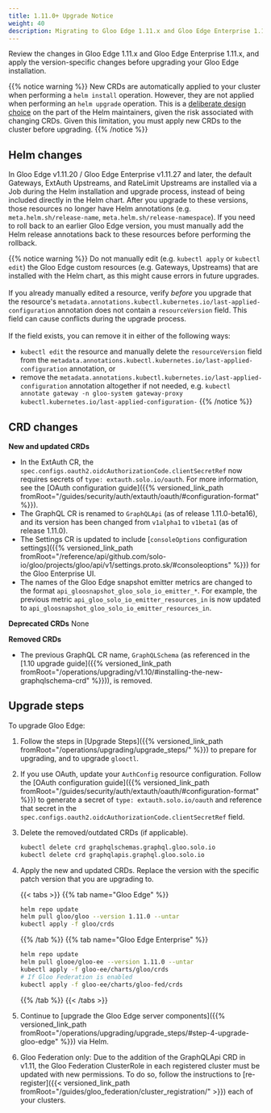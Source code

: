 ```yaml
---
title: 1.11.0+ Upgrade Notice
weight: 40
description: Migrating to Gloo Edge 1.11.x and Gloo Edge Enterprise 1.11.x
---
```


Review the changes in Gloo Edge 1.11.x and Gloo Edge Enterprise 1.11.x, and apply the version-specific changes before upgrading your Gloo Edge installation.

{{% notice warning %}}
New CRDs are automatically applied to your cluster when performing a `helm install` operation.
However, they are not applied when performing an `helm upgrade` operation. This is a [deliberate design choice](https://helm.sh/docs/topics/charts/#limitations-on-crds) on the part of the
Helm maintainers, given the risk associated with changing CRDs. Given this limitation, you must apply new CRDs to the cluster before upgrading.
{{% /notice %}}

## Helm changes

In Gloo Edge v1.11.20 / Gloo Edge Enterprise v1.11.27 and later, the default Gateways, ExtAuth Upstreams, and RateLimit Upstreams are installed via a Job during the Helm installation and upgrade process, instead of being included directly in the Helm chart. After you upgrade to these versions, those resources no longer have Helm annotations (e.g. `meta.helm.sh/release-name`, `meta.helm.sh/release-namespace`). If you need to roll back to an earlier Gloo Edge version, you must manually add the Helm release annotations back to these resources before performing the rollback.

{{% notice warning %}}
Do not manually edit (e.g. `kubectl apply` or `kubectl edit`) the Gloo Edge custom resources (e.g. Gateways, Upstreams) that are installed with the Helm chart, as this might cause errors in future upgrades.
<br/><br/>
If you already manually edited a resource, verify _before_ you upgrade that the resource's `metadata.annotations.kubectl.kubernetes.io/last-applied-configuration` annotation does not contain a `resourceVersion` field. This field can cause conflicts during the upgrade process.
<br/><br/>
If the field exists, you can remove it in either of the following ways:
- `kubectl edit` the resource and manually delete the `resourceVersion` field from the `metadata.annotations.kubectl.kubernetes.io/last-applied-configuration` annotation, or
- remove the `metadata.annotations.kubectl.kubernetes.io/last-applied-configuration` annotation altogether if not needed, e.g. `kubectl annotate gateway -n gloo-system gateway-proxy kubectl.kubernetes.io/last-applied-configuration-`
{{% /notice %}}

## CRD changes

**New and updated CRDs**
- In the ExtAuth CR, the `spec.configs.oauth2.oidcAuthorizationCode.clientSecretRef` now requires secrets of `type: extauth.solo.io/oauth`. For more information, see the [OAuth configuration guide]({{% versioned_link_path fromRoot="/guides/security/auth/extauth/oauth/#configuration-format" %}}).
- The GraphQL CR is renamed to `GraphQLApi` (as of release 1.11.0-beta16), and its version has been changed from `v1alpha1` to `v1beta1` (as of release 1.11.0).
- The Settings CR is updated to include [`consoleOptions` configuration settings]({{% versioned_link_path fromRoot="/reference/api/github.com/solo-io/gloo/projects/gloo/api/v1/settings.proto.sk/#consoleoptions" %}}) for the Gloo Enterprise UI.
- The names of the Gloo Edge snapshot emitter metrics are changed to the format `api_gloosnapshot_gloo_solo_io_emitter_*`. For example, the previous metric `api_gloo_solo_io_emitter_resources_in` is now updated to `api_gloosnapshot_gloo_solo_io_emitter_resources_in`.

**Deprecated CRDs**
None

**Removed CRDs**
- The previous GraphQL CR name, `GraphQLSchema` (as referenced in the [1.10 upgrade guide]({{% versioned_link_path fromRoot="/operations/upgrading/v1.10/#installing-the-new-graphqlschema-crd" %}})), is removed.

## Upgrade steps

To upgrade Gloo Edge:

1. Follow the steps in [Upgrade Steps]({{% versioned_link_path fromRoot="/operations/upgrading/upgrade_steps/" %}}) to prepare for upgrading, and to upgrade `glooctl`.

2. If you use OAuth, update your `AuthConfig` resource configuration. Follow the [OAuth configuration guide]({{% versioned_link_path fromRoot="/guides/security/auth/extauth/oauth/#configuration-format" %}}) to generate a secret of `type: extauth.solo.io/oauth` and reference that secret in the `spec.configs.oauth2.oidcAuthorizationCode.clientSecretRef` field.

3. Delete the removed/outdated CRDs (if applicable).
   ```sh
   kubectl delete crd graphqlschemas.graphql.gloo.solo.io
   kubectl delete crd graphqlapis.graphql.gloo.solo.io
   ```

4. Apply the new and updated CRDs. Replace the version with the specific patch version that you are upgrading to.

   {{< tabs >}}
   {{% tab name="Gloo Edge" %}}
   ```sh
   helm repo update
   helm pull gloo/gloo --version 1.11.0 --untar
   kubectl apply -f gloo/crds
   ```
   {{% /tab %}}
   {{% tab name="Gloo Edge Enterprise" %}}
   ```sh
   helm repo update
   helm pull glooe/gloo-ee --version 1.11.0 --untar
   kubectl apply -f gloo-ee/charts/gloo/crds
   # If Gloo Federation is enabled
   kubectl apply -f gloo-ee/charts/gloo-fed/crds
   ```
   {{% /tab %}}
   {{< /tabs >}}

5. Continue to [upgrade the Gloo Edge server components]({{% versioned_link_path fromRoot="/operations/upgrading/upgrade_steps/#step-4-upgrade-gloo-edge" %}}) via Helm.

6. Gloo Federation only: Due to the addition of the GraphQLApi CRD in v1.11, the Gloo Federation ClusterRole in each registered cluster must be updated with new permissions. To do so, follow the instructions to [re-register]({{< versioned_link_path fromRoot="/guides/gloo_federation/cluster_registration/" >}}) each of your clusters.
